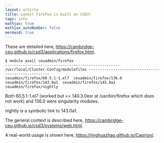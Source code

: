 ```yaml
---
layout: article
title: Latest Firefox is built on CSD3!
tags: info
mathjax: true
mathjax_autoNumber: false
mermaid: true
---
```


These are detailed here, <https://cambridge-ceu.github.io/csd3/applications/firefox.html>.

```
$ module avail ceuadmin/firefox
---------------------------------------------------- /usr/local/Cluster-Config/modulefiles ----------------------------------------------------
ceuadmin/firefox/60.5.1-1.el7  ceuadmin/firefox/136.0  ceuadmin/firefox/143.0a1  ceuadmin/firefox/145.0a1  ceuadmin/firefox/nightly
```

Both 60.5.1-1.el7 (worked but << 140.3.0esr at /usr/bin/firefox which does not work) and 136.0 were singularity modules.

nightly is a symbolic link to 143.0a1.

The general context is described here, <https://cambridge-ceu.github.io/csd3/systems/web.html>.

A real-world usage is shown here, <https://jinghuazhao.github.io/Caprion/>.
